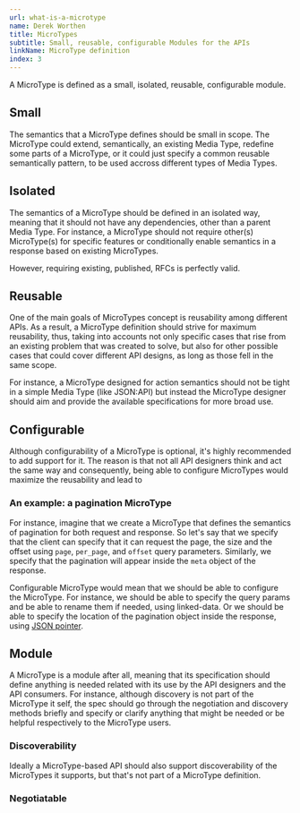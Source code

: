 ```yaml
---
url: what-is-a-microtype
name: Derek Worthen
title: MicroTypes
subtitle: Small, reusable, configurable Modules for the APIs
linkName: MicroType definition
index: 3
---
```


A MicroType is defined as a small, isolated, reusable, configurable module.

## Small
The semantics that a MicroType defines should be small in scope.
The MicroType could extend, semantically, an existing Media Type, redefine some parts
of a MicroType, or it could
just specify a common reusable semantically pattern, to be used accross different
types of Media Types.

## Isolated
The semantics of a MicroType should be defined in an isolated way, meaning that
it should not have any dependencies, other than a parent Media Type.
For instance, a MicroType should not require other(s) MicroType(s) for specific
features or conditionally enable semantics in a response based on existing
MicroTypes.

However, requiring existing, published, RFCs is perfectly valid.

## Reusable
One of the main goals of MicroTypes concept is reusability among different APIs.
As a result, a MicroType definition should strive for maximum reusability, thus,
taking into accounts not only specific cases that rise from an existing problem
that was created to solve, but also for other possible cases that could cover
different API designs, as long as those fell in the same scope.

For instance, a MicroType designed for action semantics should not be tight in
a simple Media Type (like JSON:API) but instead the MicroType designer should
aim and provide the available specifications for more broad use.

## Configurable
Although configurability of a MicroType is optional, it's highly recommended to
add support for it.
The reason is that not all API designers think and act the same way and consequently,
being able to configure MicroTypes would maximize the reusability and lead to

### An example: a pagination MicroType
For instance, imagine that we create a MicroType that defines the semantics of
pagination for both request and response. So let's say that we specify that
the client can specify that it can request the page, the size and the offset
using `page`, `per_page`, and `offset` query parameters.
Similarly, we specify that the pagination will appear inside the `meta` object
of the response.

Configurable MicroType would mean that we should be able to configure the MicroType.
For instance, we should be able to specify the query params and be able to rename
them if needed, using linked-data.
Or we should be able to specify the location of the pagination object inside the
response, using [JSON pointer](https://tools.ietf.org/html/rfc6901).

## Module
A MicroType is a module after all, meaning that its specification should define
anything is needed related with its use by the API designers and the API consumers.
For instance, although discovery is not part of the MicroType it self, the spec
should go through the negotiation and discovery methods briefly and specify or
clarify anything that might be needed or be helpful respectively to the MicroType users.

### Discoverability
Ideally a MicroType-based API should also support discoverability of the MicroTypes it
supports, but that's not part of a MicroType definition.

### Negotiatable
